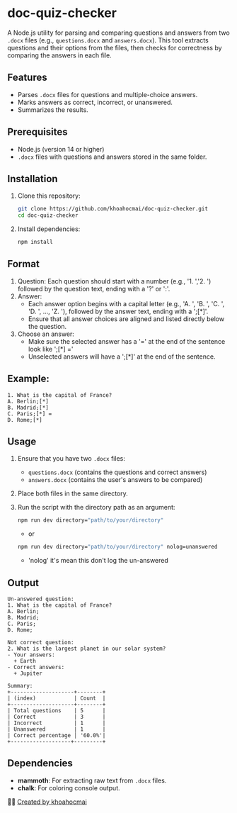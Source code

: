 # doc-quiz-checker

A Node.js utility for parsing and comparing questions and answers from two `.docx` files (e.g., `questions.docx` and `answers.docx`). This tool extracts questions and their options from the files, then checks for correctness by comparing the answers in each file.

## Features

- Parses `.docx` files for questions and multiple-choice answers.
- Marks answers as correct, incorrect, or unanswered.
- Summarizes the results.

## Prerequisites

- Node.js (version 14 or higher)
- `.docx` files with questions and answers stored in the same folder.

## Installation

1. Clone this repository:

   ```bash
   git clone https://github.com/khoahocmai/doc-quiz-checker.git
   cd doc-quiz-checker
   ```

2. Install dependencies:
   ```bash
   npm install
   ```

## Format

1. Question: Each question should start with a number (e.g., '1. ','2. ') followed by the question text, ending with a '?' or ':'.
2. Answer:
   - Each answer option begins with a capital letter (e.g., 'A. ', 'B. ', 'C. ', 'D. ', ..., 'Z. '), followed by the answer text, ending with a ';[*]'.
   - Ensure that all answer choices are aligned and listed directly below the question.
3. Choose an answer:
   - Make sure the selected answer has a '=' at the end of the sentence look like ';[*] ='
   - Unselected answers will have a ';[*]' at the end of the sentence.

## Example:

```vbnet
1. What is the capital of France?
A. Berlin;[*]
B. Madrid;[*]
C. Paris;[*] =
D. Rome;[*]
```

## Usage

1. Ensure that you have two `.docx` files:

   - `questions.docx` (contains the questions and correct answers)
   - `answers.docx` (contains the user's answers to be compared)

2. Place both files in the same directory.

3. Run the script with the directory path as an argument:
   ```bash
   npm run dev directory="path/to/your/directory"
   ```
   - or
   ```bash
   npm run dev directory="path/to/your/directory" nolog=unanswered
   ```
   - 'nolog' it's mean this don't log the un-answered

## Output

```vbnet
Un-answered question:
1. What is the capital of France?
A. Berlin;
B. Madrid;
C. Paris;
D. Rome;

Not correct question:
2. What is the largest planet in our solar system?
- Your answers:
  + Earth
- Correct answers:
  + Jupiter

Summary:
+--------------------+--------+
| (index)            | Count  |
+--------------------+--------+
| Total questions    | 5      |
| Correct            | 3      |
| Incorrect          | 1      |
| Unanswered         | 1      |
| Correct percentage │ '60.0%'|
+-------------------+---------+
```

## Dependencies

- **mammoth**: For extracting raw text from `.docx` files.
- **chalk**: For coloring console output.

👨‍💻 [Created by khoahocmai](https://github.com/khoahocmai)
